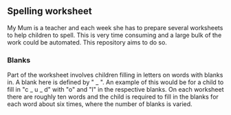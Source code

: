 ## Spelling worksheet

My Mum is a teacher and each week she has to prepare several worksheets to help children to spell. This is very time consuming 
and a large bulk of the work could be automated. This repository aims to do so. 

### Blanks

Part of the worksheet involves children filling in letters on words with blanks in. A blank here is defined by " _ ". An example of this
would be for a child to fill in "c _ u _ d" with "o" and "l" in the respective blanks. On each worksheet there are roughly ten words 
and the child is required to fill in the blanks for each word about six times, where the number of blanks is varied. 
